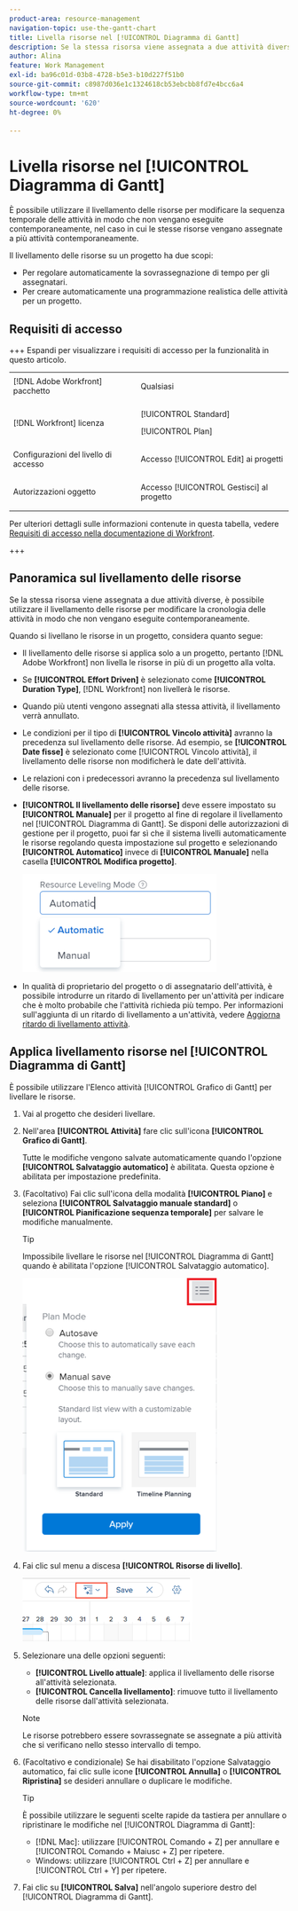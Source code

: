 ```yaml
---
product-area: resource-management
navigation-topic: use-the-gantt-chart
title: Livella risorse nel [!UICONTROL Diagramma di Gantt]
description: Se la stessa risorsa viene assegnata a due attività diverse, è possibile utilizzare il livellamento delle risorse per modificare la cronologia delle attività in modo che non vengano eseguite contemporaneamente. Questo articolo fornisce informazioni su come livellare le risorse nel Diagramma di Gantt.
author: Alina
feature: Work Management
exl-id: ba96c01d-03b8-4728-b5e3-b10d227f51b0
source-git-commit: c8987d036e1c1324618cb53ebcbb8fd7e4bcc6a4
workflow-type: tm+mt
source-wordcount: '620'
ht-degree: 0%

---
```


# Livella risorse nel [!UICONTROL Diagramma di Gantt]

<!--Audited: 08/2025-->

È possibile utilizzare il livellamento delle risorse per modificare la sequenza temporale delle attività in modo che non vengano eseguite contemporaneamente, nel caso in cui le stesse risorse vengano assegnate a più attività contemporaneamente.

Il livellamento delle risorse su un progetto ha due scopi:

* Per regolare automaticamente la sovrassegnazione di tempo per gli assegnatari.
* Per creare automaticamente una programmazione realistica delle attività per un progetto.

## Requisiti di accesso

+++ Espandi per visualizzare i requisiti di accesso per la funzionalità in questo articolo. 

<table style="table-layout:auto"> 
 <col> 
 <col> 
 <tbody> 
  <tr> 
   <td role="rowheader">[!DNL Adobe Workfront] pacchetto</td> 
   <td> <p>Qualsiasi</p> </td> 
  </tr> 
  <tr> 
   <td role="rowheader">[!DNL Workfront] licenza</td> 
   <td> <p>[!UICONTROL Standard]</p>
   <p>[!UICONTROL Plan]</p> </td> 
  </tr> 
  <tr> 
   <td role="rowheader">Configurazioni del livello di accesso</td> 
   <td> <p>Accesso [!UICONTROL Edit] ai progetti</p></td>
</tr> 
  <tr> 
   <td role="rowheader">Autorizzazioni oggetto</td> 
   <td> <p>Accesso [!UICONTROL Gestisci] al progetto</p>
</td> 
  </tr> 
 </tbody> 
</table>

Per ulteriori dettagli sulle informazioni contenute in questa tabella, vedere [Requisiti di accesso nella documentazione di Workfront](/help/quicksilver/administration-and-setup/add-users/access-levels-and-object-permissions/access-level-requirements-in-documentation.md).

+++
<!--Old:

<table style="table-layout:auto"> 
 <col> 
 <col> 
 <tbody> 
  <tr> 
   <td role="rowheader">[!DNL Adobe Workfront] plan*</td> 
   <td> <p>Any </p> </td> 
  </tr> 
  <tr> 
   <td role="rowheader">[!DNL Workfront] license*</td> 
   <td> <p>[!UICONTROL Plan] </p> </td> 
  </tr> 
  <tr> 
   <td role="rowheader">Access level configurations*</td> 
   <td> <p>[!UICONTROL Edit] access to Projects</p> <p><b>NOTE</b>

If you still don't have access, ask your [!DNL Workfront] administrator if they set additional restrictions in your access level. For information on how a [!DNL Workfront] administrator can modify your access level, see <a href="../../../administration-and-setup/add-users/configure-and-grant-access/create-modify-access-levels.md" class="MCXref xref">Create or modify custom access levels</a>.</p> </td>
</tr> 
  <tr> 
   <td role="rowheader">Object permissions</td> 
   <td> <p>[!UICONTROL Manage] access to the project</p> <p>For information on requesting additional access, see <a href="../../../workfront-basics/grant-and-request-access-to-objects/request-access.md" class="MCXref xref">Request access to objects </a>.</p> </td> 
  </tr> 
 </tbody> 
</table> -->

## Panoramica sul livellamento delle risorse

Se la stessa risorsa viene assegnata a due attività diverse, è possibile utilizzare il livellamento delle risorse per modificare la cronologia delle attività in modo che non vengano eseguite contemporaneamente.

Quando si livellano le risorse in un progetto, considera quanto segue:

* Il livellamento delle risorse si applica solo a un progetto, pertanto [!DNL Adobe Workfront] non livella le risorse in più di un progetto alla volta.
* Se **[!UICONTROL Effort Driven]** è selezionato come **[!UICONTROL Duration Type]**, [!DNL Workfront] non livellerà le risorse.
* Quando più utenti vengono assegnati alla stessa attività, il livellamento verrà annullato.
* Le condizioni per il tipo di **[!UICONTROL Vincolo attività]** avranno la precedenza sul livellamento delle risorse. Ad esempio, se **[!UICONTROL Date fisse]** è selezionato come [!UICONTROL Vincolo attività], il livellamento delle risorse non modificherà le date dell&#39;attività.
* Le relazioni con i predecessori avranno la precedenza sul livellamento delle risorse.
* **[!UICONTROL Il livellamento delle risorse]** deve essere impostato su **[!UICONTROL Manuale]** per il progetto al fine di regolare il livellamento nel [!UICONTROL Diagramma di Gantt]. Se disponi delle autorizzazioni di gestione per il progetto, puoi far sì che il sistema livelli automaticamente le risorse regolando questa impostazione sul progetto e selezionando **[!UICONTROL Automatico]** invece di **[!UICONTROL Manuale]** nella casella **[!UICONTROL Modifica progetto]**.

  ![Modalità livellamento risorse](assets/resource-leveling-mode-350x177.png)

* In qualità di proprietario del progetto o di assegnatario dell&#39;attività, è possibile introdurre un ritardo di livellamento per un&#39;attività per indicare che è molto probabile che l&#39;attività richieda più tempo. Per informazioni sull&#39;aggiunta di un ritardo di livellamento a un&#39;attività, vedere [Aggiorna ritardo di livellamento attività](../../../manage-work/tasks/task-information/task-leveling-delay.md).

## Applica livellamento risorse nel [!UICONTROL Diagramma di Gantt]

È possibile utilizzare l&#39;Elenco attività [!UICONTROL Grafico di Gantt] per livellare le risorse.

1. Vai al progetto che desideri livellare.
1. Nell&#39;area **[!UICONTROL Attività]** fare clic sull&#39;icona **[!UICONTROL Grafico di Gantt]**.

   Tutte le modifiche vengono salvate automaticamente quando l&#39;opzione **[!UICONTROL Salvataggio automatico]** è abilitata. Questa opzione è abilitata per impostazione predefinita.

1. (Facoltativo) Fai clic sull&#39;icona della modalità **[!UICONTROL Piano]** e seleziona **[!UICONTROL Salvataggio manuale standard]** o **[!UICONTROL Pianificazione sequenza temporale]** per salvare le modifiche manualmente.

   >[!TIP]
   >
   >Impossibile livellare le risorse nel [!UICONTROL Diagramma di Gantt] quando è abilitata l&#39;opzione [!UICONTROL Salvataggio automatico].

   ![Impostazione manuale abilitata](assets/manual-standard-setting-enabled-quicksilver-task-list-350x493.png)

1. Fai clic sul menu a discesa **[!UICONTROL Risorse di livello]**.

   ![Risorse_Livello.png](assets/level-resouces.png)

1. Selezionare una delle opzioni seguenti:

   * **[!UICONTROL Livello attuale]**: applica il livellamento delle risorse all&#39;attività selezionata.
   * **[!UICONTROL Cancella livellamento]**: rimuove tutto il livellamento delle risorse dall&#39;attività selezionata.

   >[!NOTE]
   >
   >Le risorse potrebbero essere sovrassegnate se assegnate a più attività che si verificano nello stesso intervallo di tempo.

1. (Facoltativo e condizionale) Se hai disabilitato l&#39;opzione Salvataggio automatico, fai clic sulle icone **[!UICONTROL Annulla]** o **[!UICONTROL Ripristina]** se desideri annullare o duplicare le modifiche.

   >[!TIP]
   >
   >È possibile utilizzare le seguenti scelte rapide da tastiera per annullare o ripristinare le modifiche nel [!UICONTROL Diagramma di Gantt]:
   >
   >* [!DNL Mac]: utilizzare [!UICONTROL Comando + Z] per annullare e [!UICONTROL Comando + Maiusc + Z] per ripetere.
   >* Windows: utilizzare [!UICONTROL Ctrl + Z] per annullare e [!UICONTROL Ctrl + Y] per ripetere.


1. Fai clic su **[!UICONTROL Salva]** nell&#39;angolo superiore destro del [!UICONTROL Diagramma di Gantt].

<!--
<div data-mc-conditions="QuicksilverOrClassic.Draft mode">
<h2>Overview of Leveling Delay</h2>
<p data-mc-conditions="QuicksilverOrClassic.Draft mode">(NOTE: moved to its own article: /Content/Manage work/Tasks/Task information/task-leveling-delay.htm) </p>
<p>At times, there might be conflicts between task schedules on a project. You can level resources or address resource conflicts by rescheduling resources and tasks so that all tasks can be completed within a realistic schedule. </p>
<p>As the project manager, or the task assignee, you can also add a Leveling Delay on individual tasks to account for any resource or scheduling conflicts. In other words, a task might be scheduled with a delay to ensure that when Adobe Workfront levels the tasks a more realistic schedule overcomes resource conflicts.</p>
<p>To manually add a Leveling Delay to a task:</p>
<ol>
<li value="1">Navigate to a task for which you want to add a Leveling Delay.</li>
<li value="2"> <p data-mc-conditions="QuicksilverOrClassic.Quicksilver"> Click the <strong>More icon</strong> to the right of the task name, then click <strong>Edit</strong>. </p>  </li>
<li value="3">Click <strong>Settings</strong>.<br></li>
<li value="4">Specify the <strong>Leveling Delay</strong>, in hours.<br>This is the time that the resource will be delayed starting the task due to resource conflicts.</li>
<li value="5">Click <strong>Save Changes</strong>. </li>
</ol>
</div>
-->
